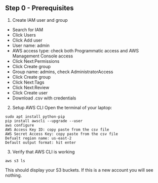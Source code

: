 ## Step 0 - Prerequisites

1) Create IAM user and group
* Search for IAM
* Click Users
* Click Add user
* User name: admin
* AWS access type: check both Programmatic access and AWS Management Console access
* Click Next:Permissions
* Click Create group
* Group name: admins, check AdministratorAccess
* Click Create group
* Click Next:Tags
* Click Next:Review
* Click Create user 
* Download .csv with credentials


2) Setup AWS CLI
Open the terminal of your laptop:
```
sudo apt install python-pip
pip install awscli --upgrade --user
aws configure
AWS Access Key ID: copy paste from the csv file
AWS Secret Access Key: copy paste from the csv file
Defualt region name: us-east-2
Default output format: hit enter
```

3) Verify that AWS CLI is working
```
aws s3 ls
```
This should display your S3 buckets. If this is a new account you will see nothing.
